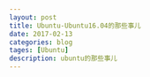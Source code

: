 ```yaml
---
layout: post
title: Ubuntu-Ubuntu16.04的那些事儿
date: 2017-02-13
categories: blog
tages: [Ubuntu]
description: ubuntu的那些事儿
---
```


